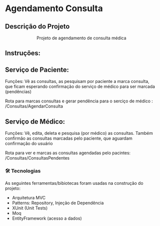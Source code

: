 # Agendamento Consulta

## Descrição do Projeto
<p align="center">Projeto de agendamento de consulta médica</p>

## Instruções:

## Serviço de Paciente:

Funções: Vê as consultas, as pesquisam por paciente a marca consulta, que ficam esperando confirmação do serviço de médico para ser 
marcada (pendências)

Rota para marcas consultas e gerar pendência para o serciço de médico : /Consultas/AgendarConsulta

## Serviço de Médico:

Funções: Vê, edita, deleta e pesquisa (por médico) as consultas. Também confirmão as consultas marcadas pelo paciente, que aguardam confirmação do usuário

Rota para ver e marcas as consultas agendadas pelo pacintes: /Consultas/ConsultasPendentes

### 🛠 Tecnologias

As seguintes ferramentas/bibiotecas foram usadas na construção do projeto:

- Arquitetura MVC
- Patterns: Repository, Injeção de Dependência
- XUnit (Unit Tests)
- Moq
- EntityFramework (acesso a dados)
